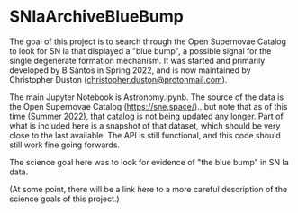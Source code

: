# SNIaArchiveBlueBump
The goal of this project is to search through the Open Supernovae Catalog to look for SN Ia that displayed a "blue bump", a possible signal for the single degenerate formation mechanism. It was started and primarily developed by B Santos in Spring 2022, and is now maintained by Christopher Duston (christopher.duston@protonmail.com).

The main Jupyter Notebook is Astronomy.ipynb. The source of the data is the Open Supernovae Catalog (https://sne.space/)...but note that as of this time (Summer 2022), that catalog is not being updated any longer. Part of what is included here is a snapshot of that dataset, which should be very close to the last available. The API is still functional, and this code should still work fine going forwards.

The science goal here was to look for evidence of "the blue bump" in SN Ia data.

(At some point, there will be a link here to a more careful description of the science goals of this project.)
